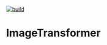 [![build](https://github.com/ShirmanDenis/ImageTransformer/workflows/build%20net%20core/badge.svg)](https://github.com/ShirmanDenis/ImageTransformer/actions)
# ImageTransformer


